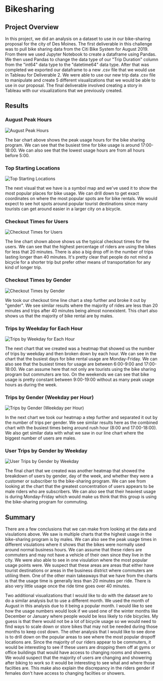 # Bikesharing

## Project Overview

In this project, we did an analysis on a dataset to use in our bike-sharing proposal for the city of Des Moines. The first deliverable in this challenge was to pull bike sharing data from the Citi Bike System for August 2019. From there we used Jupyter Notebook to create a dataframe using Pandas. We then used Pandas to change the data type of our "Trip Duration" column from the "int64" data type to the "datetime64" data type. After that was completed we exported our dataframe to a new .csv file that we would use in Tableau for Deliverable 2. We were able to use our new trip data .csv file to manipulate and create 5 different visualizations that we would be able to use in our proposal. The final deliverable involved creating a story in Tableau with our visualizations that we previously created.

## Results

### August Peak Hours
![August Peak Hours](https://user-images.githubusercontent.com/110848660/209014341-20aab0d5-be60-442e-b87d-a9c047c99412.png)

The bar chart above shows the peak usage hours for the bike sharing program. We can see that the busiest time for bike usage is around 17:00-18:00. We can also see that the lowest usage hours are from all hours before 5:00.


### Top Starting Locations
![Top Starting Locations](https://user-images.githubusercontent.com/110848660/209014794-3671309d-04a2-416a-b56e-d3dc779a091c.png)

The next visual that we have is a symbol map and we've used it to show the most popular places for bike usage. We can drill down to get exact coordinates on where the most popular spots are for bike rentals. We would expect to see hot spots around popular tourist destinations since many tourists can get around easier in a larger city on a bicycle.


### Checkout Times for Users
![Checkout Times for Users](https://user-images.githubusercontent.com/110848660/209015759-09c3bf92-70f8-4f8b-8a66-b52b1e2b02e0.png)

The line chart shown above shows us the typical checkout times for the users. We can see that the highest percentage of riders are using the bikes for less that 20 minutes. There is also a big drop off in the number of trips lasting longer than 40 minutes. It's pretty clear that people do not mind a bicycle for a shorter trip but prefer other means of transportation for any kind of longer trip.


### Checkout Times by Gender
![Checkout Times by Gender](https://user-images.githubusercontent.com/110848660/209016205-9d6dfe05-fe36-43e0-a0ef-5aa5e729de72.png)

We took our checkout time line chart a step further and broke it out by "gender". We see similar results where the majority of rides are less than 20 minutes and trips after 40 minutes being almost nonexistent. This chart also shows us that the majority of bike rental are by males.


### Trips by Weekday for Each Hour
![Trips by Weekday for Each Hour](https://user-images.githubusercontent.com/110848660/209016666-edbf882d-0581-4636-8987-65c047c56909.png)

The next chart that we created was a heatmap that showed us the number of trips by weekday and then broken down by each hour. We can see in the chart that the busiest days for bike rental usage are Monday-Friday. We can also see that the busiest times for usage are between 6:00-9:00 and 17:00-18:00. We can assume here that not only are tourists using the bike sharing program but commuters are too. On the weekends we can see that bike usage is pretty constant between 9:00-19:00 without as many peak usage hours as during the week.


### Trips by Gender (Weekday per Hour)
![Trips by Gender (Weekday per Hour)](https://user-images.githubusercontent.com/110848660/209017614-6fdca5c9-6329-4288-a6d6-20a08877f12a.png)

In the next chart we took our heatmap a step further and separated it out by the number of trips per gender. We see similar results here as the combined chart with the busiest times being around rush hour (8:00 and 17:00-18:00). We also get similar data with what we saw in our line chart where the biggest number of users are males.


### User Trips by Gender by Weekday
![User Trips by Gender by Weekday](https://user-images.githubusercontent.com/110848660/209018219-da37fec0-ed77-4412-8d1d-fb39a844e6bb.png)

The final chart that we created was another heatmap that showed the breakdown of users by gender, day of the week, and whether they were a customer or subscriber to the bike-sharing program. We can see from looking at the chart that the greatest concentration of users appears to be male riders who are subscribers. We can also see that their heaviest usage is during Monday-Friday which would make us think that this group is using the bike-sharing program for commuting.

## Summary

There are a few conclusions that we can make from looking at the data and visulations above. We saw is multiple charts that the highest usage in the bike-sharing program is by males. We can also see the peak usage times in different visulations where it shows that the bikes were normally used around normal business hours. We can assume that these riders are commuters and may not have a vehicle of their own since they live in the city. We were also able to see in one visulation where the most popular usage points were. We suspect that these areas are areas that either have tourist destinations or areas in the business district where commuters are utiliing them. One of the other main takeaways that we have from the charts is that the usage time is generally less than 20 minutes per ride. There is also very little usage once the ride time goes over 40 minutes. 

Two additional visualizations that I would like to do with the dataset are to do a similar analysis but to use a different month. We used the month of August in this analysis due to it being a popular month. I would like to see how the usage numbers would look if we used one of the winter months like December or January where people would be less likely to ride bicycles. My guess is that there would not be a lot of bicycle usage so we would need to find ways to scale down or store bikes that may not be needed during those months to keep cost down. The other analysis that I would like to see done is to drill down on the popular areas to see where the most popular dropoff locations are. Since the majority of our riders appear to be commuters, it would be interesting to see if these users are dropping them off at gyms or office buildings that would have access to changing rooms and showers. We would suspect that the majority of users are changing and showering after biking to work so it would be interesting to see what and where those facilties are. This make also explain the discrepancy in the riders gender if females don't have access to changing facilties or showers.
